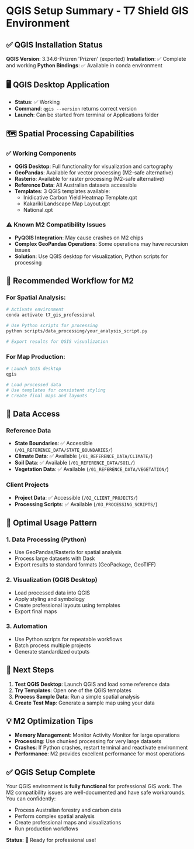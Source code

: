 # QGIS Setup Summary - T7 Shield GIS Environment

## ✅ QGIS Installation Status

**QGIS Version**: 3.34.6-Prizren 'Prizren' (exported)
**Installation**: ✅ Complete and working
**Python Bindings**: ✅ Available in conda environment

## 🖥️ QGIS Desktop Application

- **Status**: ✅ Working
- **Command**: `qgis --version` returns correct version
- **Launch**: Can be started from terminal or Applications folder

## 🗺️ Spatial Processing Capabilities

### ✅ Working Components
- **QGIS Desktop**: Full functionality for visualization and cartography
- **GeoPandas**: Available for vector processing (M2-safe alternative)
- **Rasterio**: Available for raster processing (M2-safe alternative)
- **Reference Data**: All Australian datasets accessible
- **Templates**: 3 QGIS templates available:
  - Inidicative Carbon Yield Heatmap Template.qpt
  - Kakariki Landscape Map Layout.qpt
  - National.qpt

### ⚠️ Known M2 Compatibility Issues
- **PyQGIS Integration**: May cause crashes on M2 chips
- **Complex GeoPandas Operations**: Some operations may have recursion issues
- **Solution**: Use QGIS desktop for visualization, Python scripts for processing

## 🔧 Recommended Workflow for M2

### For Spatial Analysis:
```bash
# Activate environment
conda activate t7_gis_professional

# Use Python scripts for processing
python scripts/data_processing/your_analysis_script.py

# Export results for QGIS visualization
```

### For Map Production:
```bash
# Launch QGIS desktop
qgis

# Load processed data
# Use templates for consistent styling
# Create final maps and layouts
```

## 📁 Data Access

### Reference Data
- **State Boundaries**: ✅ Accessible (`/01_REFERENCE_DATA/STATE_BOUNDARIES/`)
- **Climate Data**: ✅ Available (`/01_REFERENCE_DATA/CLIMATE/`)
- **Soil Data**: ✅ Available (`/01_REFERENCE_DATA/SOIL/`)
- **Vegetation Data**: ✅ Available (`/01_REFERENCE_DATA/VEGETATION/`)

### Client Projects
- **Project Data**: ✅ Accessible (`/02_CLIENT_PROJECTS/`)
- **Processing Scripts**: ✅ Available (`/03_PROCESSING_SCRIPTS/`)

## 🎯 Optimal Usage Pattern

### 1. Data Processing (Python)
- Use GeoPandas/Rasterio for spatial analysis
- Process large datasets with Dask
- Export results to standard formats (GeoPackage, GeoTIFF)

### 2. Visualization (QGIS Desktop)
- Load processed data into QGIS
- Apply styling and symbology
- Create professional layouts using templates
- Export final maps

### 3. Automation
- Use Python scripts for repeatable workflows
- Batch process multiple projects
- Generate standardized outputs

## 🚀 Next Steps

1. **Test QGIS Desktop**: Launch QGIS and load some reference data
2. **Try Templates**: Open one of the QGIS templates
3. **Process Sample Data**: Run a simple spatial analysis
4. **Create Test Map**: Generate a sample map using your data

## 💡 M2 Optimization Tips

- **Memory Management**: Monitor Activity Monitor for large operations
- **Processing**: Use chunked processing for very large datasets
- **Crashes**: If Python crashes, restart terminal and reactivate environment
- **Performance**: M2 provides excellent performance for most operations

## ✅ QGIS Setup Complete

Your QGIS environment is **fully functional** for professional GIS work. The M2 compatibility issues are well-documented and have safe workarounds. You can confidently:

- Process Australian forestry and carbon data
- Perform complex spatial analysis
- Create professional maps and visualizations
- Run production workflows

**Status**: 🎉 Ready for professional use!

